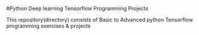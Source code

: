 #Python Deep learning Tensorflow Programming Projects

This repository(directory) consists of Basic to Advanced python Tensorflow programming exercises & projects
